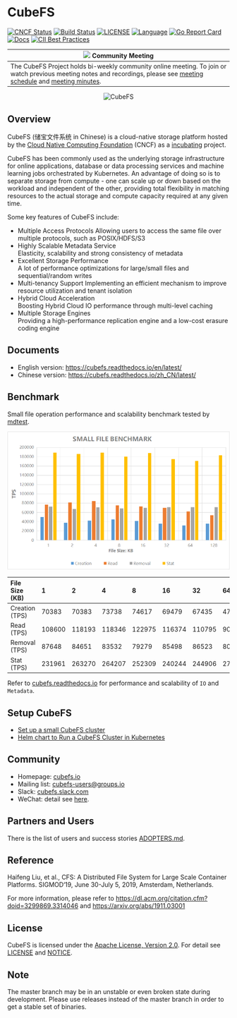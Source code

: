 # CubeFS

[![CNCF Status](https://img.shields.io/badge/cncf%20status-incubating-blue.svg)](https://www.cncf.io/projects)
[![Build Status](https://github.com/cubefs/cubefs/actions/workflows/ci.yml/badge.svg)](https://github.com/cubefs/cubefs/actions/workflows/ci.yml)
[![LICENSE](https://img.shields.io/github/license/cubefs/cubefs.svg)](https://github.com/cubefs/cubefs/blob/master/LICENSE)
[![Language](https://img.shields.io/badge/Language-Go-blue.svg)](https://golang.org/)
[![Go Report Card](https://goreportcard.com/badge/github.com/cubefs/cubefs)](https://goreportcard.com/report/github.com/cubefs/cubefs)
[![Docs](https://readthedocs.org/projects/cubefs/badge/?version=latest)](https://cubefs.readthedocs.io/en/latest/?badge=latest)
[![CII Best Practices](https://bestpractices.coreinfrastructure.org/projects/2761/badge)](https://bestpractices.coreinfrastructure.org/projects/2761)

|<img src="https://user-images.githubusercontent.com/5708406/91202310-31eaab80-e734-11ea-84fc-c1b1882ae71c.png" height="24"/>&nbsp;Community Meeting|
|------------------|
| The CubeFS Project holds bi-weekly community online meeting. To join or watch previous meeting notes and recordings, please see [meeting schedule](https://github.com/cubefs/community/wiki/Meeting-Schedule) and [meeting minutes](https://github.com/cubefs/community/wiki/Meeting-Agenda-and-Notes). |


<div width="100%" style="text-align:center;"><img alt="CubeFS" src="https://user-images.githubusercontent.com/12113219/178886968-9513e51e-393b-4af1-bd90-189593ee2012.png" height="200"/></div>


## Overview

CubeFS (储宝文件系统 in Chinese) is a cloud-native storage platform hosted by the [Cloud Native Computing Foundation](https://cncf.io) (CNCF) as a [incubating](https://www.cncf.io/projects/) project.

CubeFS has been commonly used as the underlying storage infrastructure for online applications, database or data processing services and machine learning jobs orchestrated by Kubernetes. An advantage of doing so is to separate storage from compute - one can scale up or down based on the workload and independent of the other, providing total flexibility in matching resources to the actual storage and compute capacity required at any given time.

Some key features of CubeFS include:

- Multiple Access Protocols
  Allowing users to access the same file over multiple protocols, such as POSIX/HDFS/S3
- Highly Scalable Metadata Service  
  Elasticity, scalability and strong consistency of metadata
- Excellent Storage Performance  
  A lot of performance optimizations for large/small files and sequential/random writes
- Multi-tenancy Support
  Implementing an efficient mechanism to improve resource utilization and tenant isolation
- Hybrid Cloud Acceleration  
  Boosting Hybrid Cloud IO performance through multi-level caching
- Multiple Storage Engines  
  Providing a high-performance replication engine and a low-cost erasure coding engine

## Documents

- English version: https://cubefs.readthedocs.io/en/latest/
- Chinese version: https://cubefs.readthedocs.io/zh_CN/latest/

## Benchmark

Small file operation performance and scalability benchmark tested by [mdtest](https://github.com/LLNL/mdtest).

<img src="https://raw.githubusercontent.com/cubefs/cubefs/master/docs/source/pic/cfs-small-file-benchmark.png" width="600" align=center/>

|File Size (KB)	|  1	|  2	|  4	|  8	|   16  |   32  |   64  |  128 |
|:-|:-|:-|:-|:-|:-|:-|:-|:-|
|Creation (TPS)	|70383	|70383	|73738	|74617	|69479	|67435	|47540	|27147 |
|Read (TPS)	    |108600	|118193	|118346	|122975	|116374	|110795	|90462	|62082 |
|Removal (TPS)	|87648	|84651	|83532	|79279	|85498	|86523	|80946	|84441 |
|Stat (TPS)	    |231961	|263270	|264207	|252309	|240244	|244906	|273576	|242930|

Refer to [cubefs.readthedocs.io](https://cubefs.readthedocs.io/en/latest/evaluation.html) for performance and scalability of `IO` and `Metadata`.

## Setup CubeFS 
- [Set up a small CubeFS cluster](https://github.com/cubefs/cubefs/blob/master/INSTALL.md) 
- [Helm chart to Run a CubeFS Cluster in Kubernetes](https://github.com/cubefs/cubefs/blob/master/HELM.md)

## Community

- Homepage: [cubefs.io](https://cubefs.io/)
- Mailing list: cubefs-users@groups.io
- Slack: [cubefs.slack.com](https://cubefs.slack.com/)
- WeChat: detail see [here](https://github.com/cubefs/cubefs/issues/604).

## Partners and Users

There is the list of users and success stories [ADOPTERS.md](ADOPTERS.md).


## Reference

Haifeng Liu, et al., CFS: A Distributed File System for Large Scale Container Platforms. SIGMOD‘19, June 30-July 5, 2019, Amsterdam, Netherlands. 

For more information, please refer to https://dl.acm.org/citation.cfm?doid=3299869.3314046 and https://arxiv.org/abs/1911.03001


## License

CubeFS is licensed under the [Apache License, Version 2.0](http://www.apache.org/licenses/LICENSE-2.0).
For detail see [LICENSE](LICENSE) and [NOTICE](NOTICE).

## Note

The master branch may be in an unstable or even broken state during development. Please use releases instead of the master branch in order to get a stable set of binaries.
